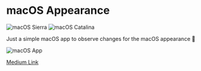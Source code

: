 # macOS Appearance

![macOS Sierra](https://img.shields.io/badge/macOS-10.14-732c8c)
![macOS Catalina](https://img.shields.io/badge/macOS-10.15-990d5b)

Just a simple macOS app to observe changes for the macOS appearance 💪

![macOS App](https://raw.githubusercontent.com/ruiaureliano/macOS-Appearance/master/app.gif)

[Medium Link](https://medium.com/@ruiaureliano/check-light-dark-appearance-for-macos-mojave-catalina-fb2343af875f)
